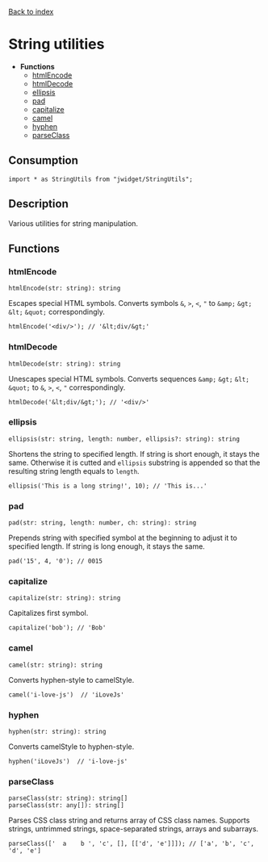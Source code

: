 [Back to index](../README.md)

# String utilities

* **Functions**
	* [htmlEncode](#htmlencode)
	* [htmlDecode](#htmldecode)
	* [ellipsis](#ellipsis)
	* [pad](#pad)
	* [capitalize](#capitalize)
	* [camel](#camel)
	* [hyphen](#hyphen)
	* [parseClass](#parseclass)

## Consumption

	import * as StringUtils from "jwidget/StringUtils";

## Description

Various utilities for string manipulation.

## Functions

### htmlEncode

    htmlEncode(str: string): string

Escapes special HTML symbols.
Converts symbols `&`, `>`, `<`, `"` to `&amp;` `&gt;` `&lt;` `&quot;` correspondingly.

    htmlEncode('<div/>'); // '&lt;div/&gt;'

### htmlDecode

    htmlDecode(str: string): string

Unescapes special HTML symbols.
Converts sequences `&amp;` `&gt;` `&lt;` `&quot;` to `&`, `>`, `<`, `"` correspondingly.

    htmlDecode('&lt;div/&gt;'); // '<div/>'

### ellipsis

    ellipsis(str: string, length: number, ellipsis?: string): string

Shortens the string to specified length. If string is short enough, it stays the same.
Otherwise it is cutted and `ellipsis` substring is appended so that the resulting string length
equals to `length`.

    ellipsis('This is a long string!', 10); // 'This is...'

### pad

    pad(str: string, length: number, ch: string): string

Prepends string with specified symbol at the beginning to adjust it to specified length.
If string is long enough, it stays the same.

    pad('15', 4, '0'); // 0015

### capitalize

    capitalize(str: string): string

Capitalizes first symbol.

    capitalize('bob'); // 'Bob'

### camel

    camel(str: string): string

Converts hyphen-style to camelStyle.

    camel('i-love-js')  // 'iLoveJs'

### hyphen

    hyphen(str: string): string

Converts camelStyle to hyphen-style.

    hyphen('iLoveJs')  // 'i-love-js'

### parseClass

    parseClass(str: string): string[]
    parseClass(str: any[]): string[]

Parses CSS class string and returns array of CSS class names.
Supports strings, untrimmed strings, space-separated strings, arrays
and subarrays.

    parseClass(['  a    b ', 'c', [], [['d', 'e']]]); // ['a', 'b', 'c', 'd', 'e']
